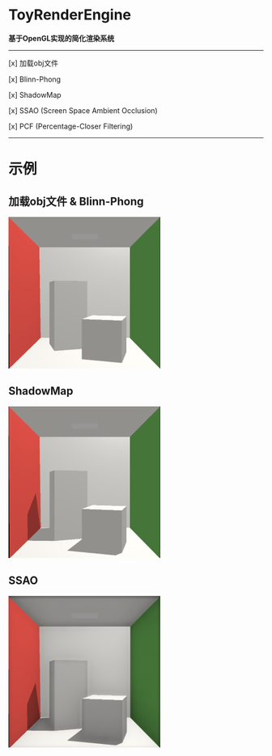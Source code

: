 # ToyRenderEngine

**基于OpenGL实现的简化渲染系统**

---

[x] 加载obj文件

[x] Blinn-Phong

[x] ShadowMap

[x] SSAO (Screen Space Ambient Occlusion)

[x] PCF (Percentage-Closer Filtering)

---

# 示例

## 加载obj文件 & Blinn-Phong

<img src="./images/example.png" width="300px" height="300px">

## ShadowMap

<img src="./images/example_with_sm.png" width="300px" height="300px">

## SSAO

<img src="./images/example_with_ssao.png" width="300px" height="300px">
